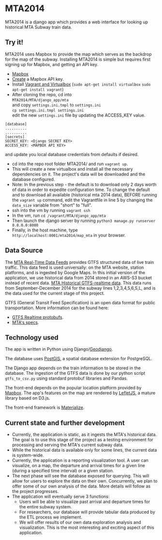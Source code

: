 # MTA2014

MTA2014 is a django app which provides a web interface for looking up
historical MTA Subway train data.

## Try it!

MTA2014 uses Mapbox to provide the map which serves as the backdrop for the
map of the subway. Installing MTA2014 is simple but requires first signing
up for Mapbox, and getting an API key.

* [Mapbox](https://mapbox.com)
* [Create](https://docs.mapbox.com/help/how-mapbox-works/access-tokens/#creating-and-managing-access-tokens) a Mapbox API key.
* Install [Vagrant and Virtualbox](https://www.vagrantup.com/intro/getting-started/) (`sudo apt-get install virtualbox` `sudo apt-get install vagrant`)
* After cloning the repo, cd into  
`MTA2014/MTA/django_app/mta`  
and copy `settings.ini.tmpl` to `settings.ini`  
`cp settings.ini.tmpl settings.ini`  
edit the new `settings.ini` file by updating the ACCESS_KEY value.
```
[database]
..........
..........
[secrets]
SECRET_KEY: <Django SECRET KEY>
ACCESS_KEY: <MAPBOX API KEY>
```
and update you local database credentials from defaults if desired.

* cd into the repo root folder MTA2014/ and run `vagrant up`.
* This will create a new virtualbox and install all the necessary dependencies
on it. The project's data will be downloaded and the database configured.
* Note: In the previous step - the default is to download only 2 days worth of data in order to expedite configuration time. To change the default and to download all available (historical mta 2014 data), BEFORE running the `vagrant up` command, edit the Vagrantfile in line 5 by changing the `data_size` variable from "short" to "full".
* ssh into the vm by running `vagrant ssh`
* In the vm, run `cd /vagrant/MTA/django_app/mta`
* Then launch the django server by running `python3 manage.py runserver 0.0.0.0:8000`
* Finally, in the host machine, type `http://localhost:8001/mta2014/map_mta` in your browser.

## Data Source

The [MTA Real-Time Data Feeds](http://datamine.mta.info/) provides
GTFS structured data of live train traffic. This data feed is used universally:
on the MTA website, station platforms, and is ingested by Google Maps. In this
initial version of the application, we use historical data from 2014 stored in
an AWS-S3 bucket instead of recent data. [MTA Historical GTFS-realtime data](http://web.mta.info/developers/MTA-Subway-Time-historical-data.html).
This data runs from September-December 2014 for the subway lines 1,2,3,4,5,6,S,L, and is the data used for the current stage of this project.

GTFS (General Transit Feed Specification) is an open data format for public transportation. 
More information can be found here:

* [GTFS Realtime protobufs](https://developers.google.com/transit/gtfs-realtime/).
* [MTA's specs](http://datamine.mta.info/sites/all/files/pdfs/GTFS-Realtime-NYC-Subway%20version%201%20dated%207%20Sep.pdf).

## Technology used

The app is written in Python using
Django/[Geodjango](https://docs.djangoproject.com/en/2.1/ref/contrib/gis/).

The database uses [PostGIS](https://postgis.net/), a spatial database extension for PostgreSQL.

The Django app depends on the train information to be stored in the database.
The ingestion of the GTFS data is done by our python script `gtfs_to_csv.py`
using standard protobuf libraries and Pandas.

The front-end depends on the popular location platform provided by [Mapbox](https://mapbox.com).
The app's features on the map are rendered by [LefletJS](https://leafletjs.com/), a mature library based on D3.js.

The front-end framework is [Materialize](https://materializecss.com/).

## Current state and further development
* Currently, the application is static, as it ingests the MTA's historical data. The goal is to use this stage of the project as a testing environment for processing and serving the MTA's current subway data.
* While the historical data is available only for some lines, the current data is system-wide.
* Currently, the application is a reporting visualization tool. A user can visualize, on a map, the departure and arrival times for a given line (during a specified time interval) or a given station. 
* The next phase will see the database exposed for querying. This will allow for users to explore the data on their own. Concurrently, we plan to offer some of our own analysis of the data. More details will follow as the project progresses.
* The application will eventually serve 3 functions:
  * Users will be able to visualize past arrival and departure times for the entire subway system.
  * For researchers, our database will provide tabular data produced by the ETL process we implement.
  * We will offer results of our own data exploration analysis and visualization. This is the most interesting and exciting aspect of this application. 
